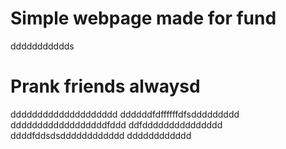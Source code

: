 # Simple webpage made for fund
ddddddddddds
# Prank friends alwaysd
dddddddddddddddddddd
ddddddfdffffffdfsddddddddd
ddddddddddddddddddfddd
ddfddddddddddddddd
ddddfddsdsdddddddddddd
dddddddddddd